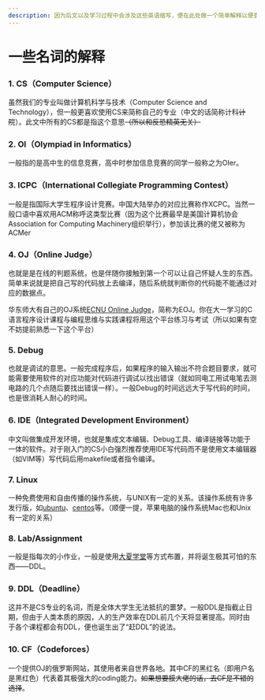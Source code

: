 ```yaml
---
description: 因为后文以及学习过程中会涉及这些英语缩写，便在此处做一个简单解释以便查阅。此后文中出现便不再做重复标注。
---
```


# 一些名词的解释

### 1. CS（Computer Science）

虽然我们的专业叫做计算机科学与技术（Computer Science and Technology），但一般更喜欢使用CS来简称自己的专业（中文的话简称计科~~计院~~）。此文中所有的CS都是指这个意思~~（所以和反恐精英无关）~~

### 2. OI（Olympiad in Informatics）

一般指的是高中生的信息竞赛，高中时参加信息竞赛的同学一般称之为OIer。

### 3. ICPC（International Collegiate Programming Contest）

一般是指国际大学生程序设计竞赛。中国大陆举办的对应比赛称作XCPC。当然一般口语中喜欢用ACM称呼这类型比赛（因为这个比赛最早是美国计算机协会Association for Computing Machinery组织举行），参加该比赛的佬又被称为ACMer

### 4. OJ（Online Judge）

也就是是在线的判题系统，也是伴随你接触到第一个可以让自己怀疑人生的东西。简单来说就是把自己写的代码放上去编译，随后系统就判断你的代码能不能通过对应的数据点。

华东师大有自己的OJ系统[ECNU Online Judge](https://acm.ecnu.edu.cn/)，简称为EOJ。你在大一学习的C语言程序设计课程与编程思维与实践课程将用这个平台练习与考试（所以如果有空不妨提前熟悉一下这个平台）

### 5. Debug

也就是调试的意思。一般完成程序后，如果程序的输入输出不符合题目要求，就可能需要使用软件的对应功能对代码进行调试以找出错误（就如同电工用试电笔去测电路的几个点随后要找出错误一样）。一般Debug的时间远远大于写代码的时间，也是很消耗人耐心的时间。

### 6. IDE（Integrated Development Environment）

中文叫做集成开发环境，也就是集成文本编辑、Debug工具、编译链接等功能于一体的软件。对于刚入门的CS小白强烈推荐使用IDE写代码而不是使用文本编辑器（如VIM等）写代码后用makefile或者指令编译。

### 7. Linux

一种免费使用和自由传播的操作系统，与UNIX有一定的关系。该操作系统有许多发行版，如[ubuntu](https://ubuntu.com/)、[centos](https://www.centos.org/)等。（顺便一提，苹果电脑的操作系统Mac也和Unix有一定的关系）

### 8. Lab/Assignment

一般是指每次的小作业，一般是使用[大夏学堂](https://elearning.ecnu.edu.cn/)等方式布置，并将诞生极其可怕的东西——DDL。

### 9. DDL（Deadline）

这并不是CS专业的名词，而是全体大学生无法抵抗的噩梦。一般DDL是指截止日期，但由于人类本质的原因，人的生产效率在DDL前几个天将显著提高。同时由于各个课程都会有DDL，便也诞生出了“赶DDL”的说法。

### 10. CF（Codeforces）

一个提供OJ的俄罗斯网站，其使用者来自世界各地。其中CF的黑红名（即用户名是黑红色）代表着其极强大的coding能力。~~如果想要膜大佬的话，去CF是不错的选择~~。
